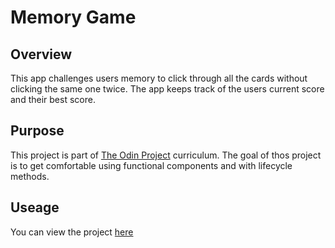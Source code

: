 # Memory Game

## Overview

This app challenges users memory to click through all the cards without clicking the same one twice.
The app keeps track of the users current score and their best score.

## Purpose

This project is part of [The Odin Project](https://www.theodinproject.com) curriculum.
The goal of thos project is to get comfortable using functional components and with lifecycle methods.

## Useage

You can view the project [here](https://tbruner.github.io/memory-game)